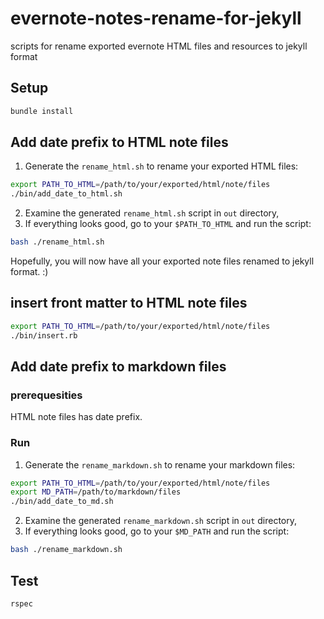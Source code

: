 # evernote-notes-rename-for-jekyll
scripts for rename exported evernote HTML files and resources to jekyll format

## Setup

```bash
bundle install
```

## Add date prefix to HTML note files

1. Generate the `rename_html.sh` to rename your exported HTML files:

```bash
export PATH_TO_HTML=/path/to/your/exported/html/note/files
./bin/add_date_to_html.sh
```

2. Examine the generated `rename_html.sh` script in `out` directory,
3. If everything looks good, go to your `$PATH_TO_HTML` and run the script:

```bash
bash ./rename_html.sh
```

Hopefully, you will now have all your exported note files renamed to jekyll format. :)

## insert front matter to HTML note files

```bash
export PATH_TO_HTML=/path/to/your/exported/html/note/files
./bin/insert.rb
```

## Add date prefix to markdown files

### prerequesities
HTML note files has date prefix.

### Run

1. Generate the `rename_markdown.sh` to rename your markdown files:

```bash
export PATH_TO_HTML=/path/to/your/exported/html/note/files
export MD_PATH=/path/to/markdown/files
./bin/add_date_to_md.sh
```

2. Examine the generated `rename_markdown.sh` script in `out` directory,
3. If everything looks good, go to your `$MD_PATH` and run the script:

```bash
bash ./rename_markdown.sh
```

## Test

```bash
rspec
```

